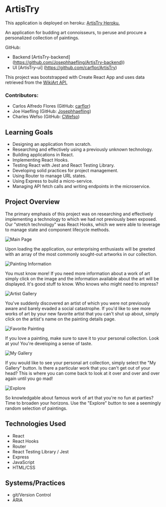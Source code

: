 # ArtisTry

  This application is deployed on heroku: [ArtisTry Heroku.](http://artistry-turing-app.herokuapp.com/)

  An application for budding art connoisseurs, to peruse and procure a personalized collection of paintings.

GitHub: 
- Backend [ArtisTry-backend] (https://github.com/Josephhaefling/ArtisTry-backend))
- UI [ArtisTry-ui] (https://github.com/carflor/ArtisTry)

This project was bootstrapped with Create React App and uses data retrieved from the [WikiArt API.](https://www.wikiart.org/en/App/GetApi)
   

### Contributors:
  - Carlos Alfredo Flores (GitHub: [carflor](https://github.com/carflor))
  - Joe Haefling (GitHub: [Josephhaefling](https://github.com/Josephhaefling))
  - Charles Wefso (GitHub: [CWefso](https://github.com/cwefso))

## Learning Goals
  - Designing an application from scratch.
  - Researching and effectively using a previously unknown technology.
  - Building applications in React.
  - Implementing React Hooks.
  - Testing React with Jest and React Testing Library.
  - Developing solid practices for project management.
  - Using Router to manage URL states.
  - Using Express to build a micro-service.
  - Managing API fetch calls and writing endpoints in the microservice.


## Project Overview
  The primary emphasis of this project was on researching and effectively implementing a technology to which we had not previously been exposed. Our "stretch technology" was React Hooks, which we were able to leverage to manage state and component lifecycle methods.


![Main Page](https://i.gyazo.com/ae75eb71f2d595cb675d374ad7b3f538.gif)

  Upon loading the application, our enterprising enthusiasts will be greeted with an array of the most commonly sought-out artworks in our collection. 

![Painting Information](https://i.gyazo.com/301a11c611f79a02683239a28cd1aff7.gif)

 You must know more! If you need more information about a work of art simply click on the image and the information available about the art will be displayed. It's good stuff to know. Who knows who might need to impress?

 ![Artist Gallery](https://i.gyazo.com/81992d804129eb3acffe080456b7485d.gif)

 You've suddenly discovered an artist of which you were not previously aware and barely evaded a social catastrophe. If you'd like to see more works of art by your new favorite artist that you can't shut up about, simply click on the artist's name on the painting details page.

![Favorite Painting](https://i.gyazo.com/1cb98d6bdac015d9b5d2b7010a609574.gif)

  If you love a painting, make sure to save it to your personal collection. Look at you! You're developing a sense of taste.

![My Gallery](https://i.gyazo.com/6c580003cdae0635eb80061c3c6d1fc0.gif)

 If you would like to see your personal art collection, simply select the "My Gallery" button. Is there a particular work that you can't get out of your head? This is where you can come back to look at it over and over and over again until you go mad! 

 ![Explore](https://i.gyazo.com/71306c2de8d2f7974ed3c8ded58b8072.gif)

 So knowledgable about famous work of art that you're no fun at parties? Time to broaden your horizons. Use the "Explore" button to see a seemingly random selection of paintings.


## Technologies Used
  - React
  - React Hooks
  - Router
  - React Testing Library / Jest
  - Express
  - JavaScript
  - HTML/CSS

## Systems/Practices
  - git/Version Control
  - ARIA

